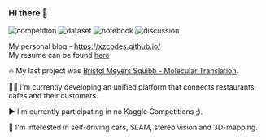 ### Hi there 👋

![competition](https://road-to-kaggle-grandmaster.vercel.app/api/badges/dwdkills/competition)
![dataset](https://road-to-kaggle-grandmaster.vercel.app/api/badges/dwdkills/dataset)
![notebook](https://road-to-kaggle-grandmaster.vercel.app/api/badges/dwdkills/notebook)
![discussion](https://road-to-kaggle-grandmaster.vercel.app/api/badges/dwdkills/discussionn)

My personal blog - https://xzcodes.github.io/
<br>
My resume can be found [here](https://cutt.ly/xQNoKA5)

🔥 My last project was [Bristol Meyers Squibb - Molecular Translation](https://github.com/xzcodes/BMS-Molecular-Translation).


👨‍💻 I'm currently developing an unified platform that connects restaurants, cafes and their customers. 


▶️ I'm currently participating in no Kaggle Competitions ;).  


🚗 I'm interested in self-driving cars, SLAM, stereo vision and 3D-mapping.  


